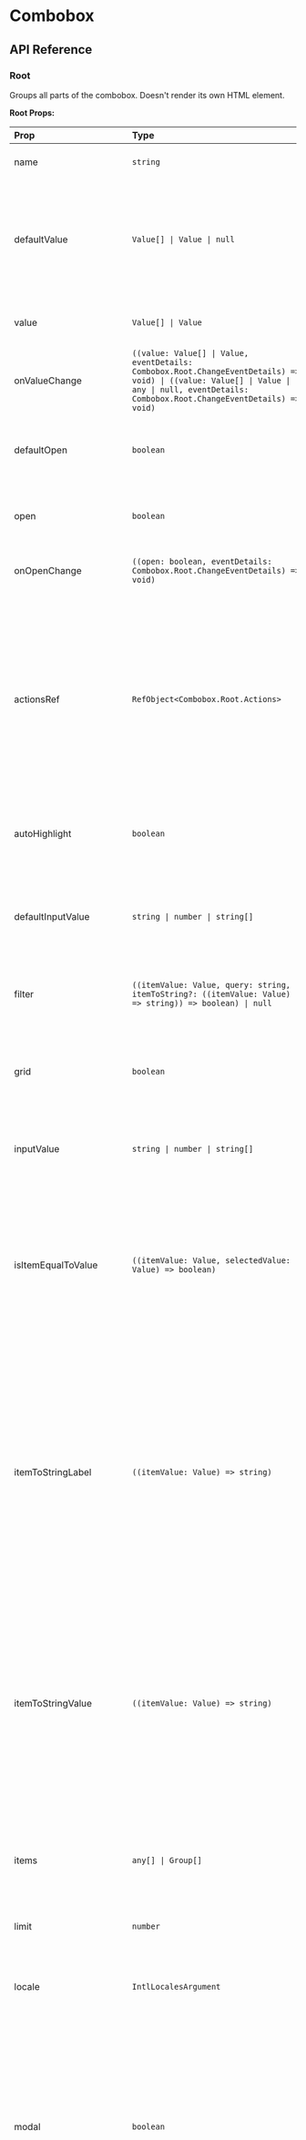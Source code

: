 # Combobox

[//]: types.ts '<-- Autogenerated By (do not edit the following markdown directly)'

## API Reference

### Root

Groups all parts of the combobox. Doesn't render its own HTML element.

**Root Props:**

| Prop                 | Type                                                                                                                                                                                        | Default | Description                                                                                                                                                                                                                                                                                                                                                                                                                      |
| :------------------- | :------------------------------------------------------------------------------------------------------------------------------------------------------------------------------------------ | :------ | :------------------------------------------------------------------------------------------------------------------------------------------------------------------------------------------------------------------------------------------------------------------------------------------------------------------------------------------------------------------------------------------------------------------------------- |
| name                 | `string`                                                                                                                                                                                    | -       | Identifies the field when a form is submitted.                                                                                                                                                                                                                                                                                                                                                                                   |
| defaultValue         | `Value[] \| Value \| null`                                                                                                                                                                  | -       | The uncontrolled selected value of the combobox when it's initially rendered.To render a controlled combobox, use the `value` prop instead.                                                                                                                                                                                                                                                                                      |
| value                | `Value[] \| Value`                                                                                                                                                                          | -       | The selected value of the combobox. Use when controlled.                                                                                                                                                                                                                                                                                                                                                                         |
| onValueChange        | `((value: Value[] \| Value, eventDetails: Combobox.Root.ChangeEventDetails) => void) \| ((value: Value[] \| Value \| any \| null, eventDetails: Combobox.Root.ChangeEventDetails) => void)` | -       | Event handler called when the selected value of the combobox changes.                                                                                                                                                                                                                                                                                                                                                            |
| defaultOpen          | `boolean`                                                                                                                                                                                   | `false` | Whether the popup is initially open.To render a controlled popup, use the `open` prop instead.                                                                                                                                                                                                                                                                                                                                   |
| open                 | `boolean`                                                                                                                                                                                   | -       | Whether the popup is currently open. Use when controlled.                                                                                                                                                                                                                                                                                                                                                                        |
| onOpenChange         | `((open: boolean, eventDetails: Combobox.Root.ChangeEventDetails) => void)`                                                                                                                 | -       | Event handler called when the popup is opened or closed.                                                                                                                                                                                                                                                                                                                                                                         |
| actionsRef           | `RefObject<Combobox.Root.Actions>`                                                                                                                                                          | -       | A ref to imperative actions.`unmount`: When specified, the combobox will not be unmounted when closed. Instead, the `unmount` function must be called to unmount the combobox manually. Useful when the combobox's animation is controlled by an external library.                                                                                                                                                               |
| autoHighlight        | `boolean`                                                                                                                                                                                   | `false` | Whether to automatically highlight the first item while filtering.                                                                                                                                                                                                                                                                                                                                                               |
| defaultInputValue    | `string \| number \| string[]`                                                                                                                                                              | -       | The uncontrolled input value when initially rendered.To render a controlled input, use the `inputValue` prop instead.                                                                                                                                                                                                                                                                                                            |
| filter               | `((itemValue: Value, query: string, itemToString?: ((itemValue: Value) => string)) => boolean) \| null`                                                                                     | -       | Filter function used to match items vs input query.                                                                                                                                                                                                                                                                                                                                                                              |
| grid                 | `boolean`                                                                                                                                                                                   | `false` | Whether list items are presented in a grid layout. When enabled, arrow keys navigate across rows and columns inferred from DOM rows.                                                                                                                                                                                                                                                                                             |
| inputValue           | `string \| number \| string[]`                                                                                                                                                              | -       | The input value of the combobox. Use when controlled.                                                                                                                                                                                                                                                                                                                                                                            |
| isItemEqualToValue   | `((itemValue: Value, selectedValue: Value) => boolean)`                                                                                                                                     | -       | Custom comparison logic used to determine if a combobox item value matches the current selected value. Useful when item values are objects without matching referentially. Defaults to `Object.is` comparison.                                                                                                                                                                                                                   |
| itemToStringLabel    | `((itemValue: Value) => string)`                                                                                                                                                            | -       | When the item values are objects (`<Combobox.Item value={object}>`), this function converts the object value to a string representation for display in the input. If the shape of the object is `{ value, label }`, the label will be used automatically without needing to specify this prop.                                                                                                                                   |
| itemToStringValue    | `((itemValue: Value) => string)`                                                                                                                                                            | -       | When the item values are objects (`<Combobox.Item value={object}>`), this function converts the object value to a string representation for form submission. If the shape of the object is `{ value, label }`, the value will be used automatically without needing to specify this prop.                                                                                                                                        |
| items                | `any[] \| Group[]`                                                                                                                                                                          | -       | The items to be displayed in the list. Can be either a flat array of items or an array of groups with items.                                                                                                                                                                                                                                                                                                                     |
| limit                | `number`                                                                                                                                                                                    | `-1`    | The maximum number of items to display in the list.                                                                                                                                                                                                                                                                                                                                                                              |
| locale               | `IntlLocalesArgument`                                                                                                                                                                       | -       | The locale to use for string comparison. Defaults to the user's runtime locale.                                                                                                                                                                                                                                                                                                                                                  |
| modal                | `boolean`                                                                                                                                                                                   | `false` | Determines if the popup enters a modal state when open.`true`: user interaction is limited to the popup: document page scroll is locked and pointer interactions on outside elements are disabled., `false`: user interaction with the rest of the document is allowed.                                                                                                                                                          |
| multiple             | `boolean \| undefined`                                                                                                                                                                      | `false` | Whether multiple items can be selected.                                                                                                                                                                                                                                                                                                                                                                                          |
| onInputValueChange   | `((inputValue: string, eventDetails: Combobox.Root.ChangeEventDetails) => void)`                                                                                                            | -       | Event handler called when the input value changes.                                                                                                                                                                                                                                                                                                                                                                               |
| onItemHighlighted    | `((highlightedValue: Value \| undefined, eventDetails: Combobox.Root.HighlightEventDetails) => void)`                                                                                       | -       | Callback fired when an item is highlighted or unhighlighted. Receives the highlighted item value (or `undefined` if no item is highlighted) and event details with a `reason` property describing why the highlight changed. The `reason` can be:`'keyboard'`: the highlight changed due to keyboard navigation., `'pointer'`: the highlight changed due to pointer hovering., `'none'`: the highlight changed programmatically. |
| onOpenChangeComplete | `((open: boolean) => void)`                                                                                                                                                                 | -       | Event handler called after any animations complete when the popup is opened or closed.                                                                                                                                                                                                                                                                                                                                           |
| openOnInputClick     | `boolean`                                                                                                                                                                                   | `true`  | Whether the popup opens when clicking the input.                                                                                                                                                                                                                                                                                                                                                                                 |
| virtualized          | `boolean`                                                                                                                                                                                   | `false` | Whether the items are being externally virtualized.                                                                                                                                                                                                                                                                                                                                                                              |
| disabled             | `boolean`                                                                                                                                                                                   | `false` | Whether the component should ignore user interaction.                                                                                                                                                                                                                                                                                                                                                                            |
| readOnly             | `boolean`                                                                                                                                                                                   | `false` | Whether the user should be unable to choose a different option from the popup.                                                                                                                                                                                                                                                                                                                                                   |
| required             | `boolean`                                                                                                                                                                                   | `false` | Whether the user must choose a value before submitting a form.                                                                                                                                                                                                                                                                                                                                                                   |
| inputRef             | `Ref<HTMLInputElement>`                                                                                                                                                                     | -       | A ref to the hidden input element.                                                                                                                                                                                                                                                                                                                                                                                               |
| id                   | `string`                                                                                                                                                                                    | -       | The id of the component.                                                                                                                                                                                                                                                                                                                                                                                                         |
| children             | `ReactNode`                                                                                                                                                                                 | -       | -                                                                                                                                                                                                                                                                                                                                                                                                                                |

### Trigger

A button that opens the popup. Renders a `<button>` element.

**Trigger Props:**

| Prop         | Type                                                                                  | Default | Description                                                                                                                                                                              |
| :----------- | :------------------------------------------------------------------------------------ | :------ | :--------------------------------------------------------------------------------------------------------------------------------------------------------------------------------------- |
| nativeButton | `boolean`                                                                             | `true`  | Whether the component renders a native `<button>` element when replacing it via the `render` prop. Set to `false` if the rendered element is not a button (e.g. `<div>`).                |
| disabled     | `boolean`                                                                             | `false` | Whether the component should ignore user interaction.                                                                                                                                    |
| className    | `string \| ((state: Combobox.Trigger.State) => string)`                               | -       | CSS class applied to the element, or a function that returns a class based on the component’s state.                                                                                     |
| render       | `ReactElement \| ((props: HTMLProps, state: Combobox.Trigger.State) => ReactElement)` | -       | Allows you to replace the component’s HTML element with a different tag, or compose it with another component.Accepts a `ReactElement` or a function that returns the element to render. |

**Trigger Data Attributes:**

| Attribute       | Type | Description                                                                  |
| :-------------- | :--- | :--------------------------------------------------------------------------- |
| data-popup-open | -    | Present when the corresponding popup is open.                                |
| data-pressed    | -    | Present when the trigger is pressed.                                         |
| data-disabled   | -    | Present when the component is disabled.                                      |
| data-readonly   | -    | Present when the component is readonly.                                      |
| data-required   | -    | Present when the component is required.                                      |
| data-valid      | -    | Present when the component is in valid state (when wrapped in Field.Root).   |
| data-invalid    | -    | Present when the component is in invalid state (when wrapped in Field.Root). |
| data-dirty      | -    | Present when the component's value has changed (when wrapped in Field.Root). |
| data-touched    | -    | Present when the component has been touched (when wrapped in Field.Root).    |
| data-filled     | -    | Present when the component has a value (when wrapped in Field.Root).         |
| data-focused    | -    | Present when the trigger is focused (when wrapped in Field.Root).            |

### Trigger.Props

Re-export of [Trigger](#trigger) props.

### Trigger.State

```typescript
type ComboboxTriggerState = {
  open: boolean;
  disabled: boolean;
  touched: boolean;
  dirty: boolean;
  valid: boolean | null;
  filled: boolean;
  focused: boolean;
};
```

### Value

The current value of the combobox. Doesn't render its own HTML element.

**Value Props:**

| Prop     | Type                                               | Default | Description |
| :------- | :------------------------------------------------- | :------ | :---------- |
| children | `ReactNode \| ((selectedValue: any) => ReactNode)` | -       | -           |

### Value.Props

Re-export of [Value](#value) props.

### Value.State

```typescript
type ComboboxValueState = {};
```

### Input

A text input to search for items in the list. Renders an `<input>` element.

**Input Props:**

| Prop      | Type                                                                                | Default | Description                                                                                                                                                                              |
| :-------- | :---------------------------------------------------------------------------------- | :------ | :--------------------------------------------------------------------------------------------------------------------------------------------------------------------------------------- |
| disabled  | `boolean`                                                                           | `false` | Whether the component should ignore user interaction.                                                                                                                                    |
| className | `string \| ((state: Combobox.Input.State) => string)`                               | -       | CSS class applied to the element, or a function that returns a class based on the component’s state.                                                                                     |
| render    | `ReactElement \| ((props: HTMLProps, state: Combobox.Input.State) => ReactElement)` | -       | Allows you to replace the component’s HTML element with a different tag, or compose it with another component.Accepts a `ReactElement` or a function that returns the element to render. |

**Input Data Attributes:**

| Attribute       | Type | Description                                                                  |
| :-------------- | :--- | :--------------------------------------------------------------------------- |
| data-popup-open | -    | Present when the corresponding popup is open.                                |
| data-pressed    | -    | Present when the input is pressed.                                           |
| data-disabled   | -    | Present when the component is disabled.                                      |
| data-readonly   | -    | Present when the component is readonly.                                      |
| data-required   | -    | Present when the component is required.                                      |
| data-valid      | -    | Present when the component is in valid state (when wrapped in Field.Root).   |
| data-invalid    | -    | Present when the component is in invalid state (when wrapped in Field.Root). |
| data-dirty      | -    | Present when the component's value has changed (when wrapped in Field.Root). |
| data-touched    | -    | Present when the component has been touched (when wrapped in Field.Root).    |
| data-filled     | -    | Present when the component has a value (when wrapped in Field.Root).         |
| data-focused    | -    | Present when the input is focused (when wrapped in Field.Root).              |

### Input.Props

Re-export of [Input](#input) props.

### Input.State

```typescript
type ComboboxInputState = {
  open: boolean;
  disabled: boolean;
  touched: boolean;
  dirty: boolean;
  valid: boolean | null;
  filled: boolean;
  focused: boolean;
};
```

### Icon

An icon that indicates that the trigger button opens the popup. Renders a `<span>` element.

**Icon Props:**

| Prop      | Type                                                                               | Default | Description                                                                                                                                                                              |
| :-------- | :--------------------------------------------------------------------------------- | :------ | :--------------------------------------------------------------------------------------------------------------------------------------------------------------------------------------- |
| className | `string \| ((state: Combobox.Icon.State) => string)`                               | -       | CSS class applied to the element, or a function that returns a class based on the component’s state.                                                                                     |
| render    | `ReactElement \| ((props: HTMLProps, state: Combobox.Icon.State) => ReactElement)` | -       | Allows you to replace the component’s HTML element with a different tag, or compose it with another component.Accepts a `ReactElement` or a function that returns the element to render. |

### Icon.Props

Re-export of [Icon](#icon) props.

### Icon.State

```typescript
type ComboboxIconState = {};
```

### Clear

Clears the value when clicked. Renders a `<button>` element.

**Clear Props:**

| Prop         | Type                                                                                | Default | Description                                                                                                                                                                              |
| :----------- | :---------------------------------------------------------------------------------- | :------ | :--------------------------------------------------------------------------------------------------------------------------------------------------------------------------------------- |
| nativeButton | `boolean`                                                                           | `true`  | Whether the component renders a native `<button>` element when replacing it via the `render` prop. Set to `false` if the rendered element is not a button (e.g. `<div>`).                |
| disabled     | `boolean`                                                                           | `false` | Whether the component should ignore user interaction.                                                                                                                                    |
| className    | `string \| ((state: Combobox.Clear.State) => string)`                               | -       | CSS class applied to the element, or a function that returns a class based on the component’s state.                                                                                     |
| keepMounted  | `boolean`                                                                           | `false` | Whether the component should remain mounted in the DOM when not visible.                                                                                                                 |
| render       | `ReactElement \| ((props: HTMLProps, state: Combobox.Clear.State) => ReactElement)` | -       | Allows you to replace the component’s HTML element with a different tag, or compose it with another component.Accepts a `ReactElement` or a function that returns the element to render. |

### Clear.Props

Re-export of [Clear](#clear) props.

### Clear.State

```typescript
type ComboboxClearState = {
  open: boolean;
  disabled: boolean;
  transitionStatus: TransitionStatus;
};
```

### List

A list container for the items. Renders a `<div>` element.

**List Props:**

| Prop      | Type                                                                               | Default | Description                                                                                                                                                                              |
| :-------- | :--------------------------------------------------------------------------------- | :------ | :--------------------------------------------------------------------------------------------------------------------------------------------------------------------------------------- |
| children  | `ReactNode \| ((item: any, index: number) => ReactNode)`                           | -       | -                                                                                                                                                                                        |
| className | `string \| ((state: Combobox.List.State) => string)`                               | -       | CSS class applied to the element, or a function that returns a class based on the component’s state.                                                                                     |
| render    | `ReactElement \| ((props: HTMLProps, state: Combobox.List.State) => ReactElement)` | -       | Allows you to replace the component’s HTML element with a different tag, or compose it with another component.Accepts a `ReactElement` or a function that returns the element to render. |

### List.Props

Re-export of [List](#list) props.

### List.State

```typescript
type ComboboxListState = { empty: boolean };
```

### Portal

A portal element that moves the popup to a different part of the DOM. By default, the portal element is appended to `<body>`. Renders a `<div>` element.

**Portal Props:**

| Prop        | Type                                                                                 | Default | Description                                                                                                                                                                              |
| :---------- | :----------------------------------------------------------------------------------- | :------ | :--------------------------------------------------------------------------------------------------------------------------------------------------------------------------------------- |
| container   | `HTMLElement \| ShadowRoot \| RefObject<HTMLElement \| ShadowRoot \| null> \| null`  | -       | A parent element to render the portal element into.                                                                                                                                      |
| className   | `string \| ((state: Combobox.Portal.State) => string)`                               | -       | CSS class applied to the element, or a function that returns a class based on the component’s state.                                                                                     |
| keepMounted | `boolean`                                                                            | `false` | Whether to keep the portal mounted in the DOM while the popup is hidden.                                                                                                                 |
| render      | `ReactElement \| ((props: HTMLProps, state: Combobox.Portal.State) => ReactElement)` | -       | Allows you to replace the component’s HTML element with a different tag, or compose it with another component.Accepts a `ReactElement` or a function that returns the element to render. |

### Portal.Props

Re-export of [Portal](#portal) props.

### Backdrop

An overlay displayed beneath the popup. Renders a `<div>` element.

**Backdrop Props:**

| Prop      | Type                                                                                   | Default | Description                                                                                                                                                                              |
| :-------- | :------------------------------------------------------------------------------------- | :------ | :--------------------------------------------------------------------------------------------------------------------------------------------------------------------------------------- |
| className | `string \| ((state: Combobox.Backdrop.State) => string)`                               | -       | CSS class applied to the element, or a function that returns a class based on the component’s state.                                                                                     |
| render    | `ReactElement \| ((props: HTMLProps, state: Combobox.Backdrop.State) => ReactElement)` | -       | Allows you to replace the component’s HTML element with a different tag, or compose it with another component.Accepts a `ReactElement` or a function that returns the element to render. |

**Backdrop Data Attributes:**

| Attribute           | Type | Description                              |
| :------------------ | :--- | :--------------------------------------- |
| data-open           | -    | Present when the popup is open.          |
| data-closed         | -    | Present when the popup is closed.        |
| data-starting-style | -    | Present when the popup is animating in.  |
| data-ending-style   | -    | Present when the popup is animating out. |

### Backdrop.Props

Re-export of [Backdrop](#backdrop) props.

### Backdrop.State

```typescript
type ComboboxBackdropState = { open: boolean; transitionStatus: TransitionStatus };
```

### Positioner

Positions the popup against the trigger. Renders a `<div>` element.

**Positioner Props:**

| Prop               | Type                                                                                                           | Default                | Description                                                                                                                                                                                                                                                                                                                                                                                                                                                                                                                                                                                                                                   |
| :----------------- | :------------------------------------------------------------------------------------------------------------- | :--------------------- | :-------------------------------------------------------------------------------------------------------------------------------------------------------------------------------------------------------------------------------------------------------------------------------------------------------------------------------------------------------------------------------------------------------------------------------------------------------------------------------------------------------------------------------------------------------------------------------------------------------------------------------------------- |
| collisionAvoidance | `CollisionAvoidance`                                                                                           | -                      | Determines how to handle collisions when positioning the popup.                                                                                                                                                                                                                                                                                                                                                                                                                                                                                                                                                                               |
| align              | `Align`                                                                                                        | `'center'`             | How to align the popup relative to the specified side.                                                                                                                                                                                                                                                                                                                                                                                                                                                                                                                                                                                        |
| alignOffset        | `number \| OffsetFunction`                                                                                     | `0`                    | Additional offset along the alignment axis in pixels. Also accepts a function that returns the offset to read the dimensions of the anchor and positioner elements, along with its side and alignment.The function takes a `data` object parameter with the following properties:`data.anchor`: the dimensions of the anchor element with properties `width` and `height`., `data.positioner`: the dimensions of the positioner element with properties `width` and `height`., `data.side`: which side of the anchor element the positioner is aligned against., `data.align`: how the positioner is aligned relative to the specified side.  |
| side               | `Side`                                                                                                         | `'bottom'`             | Which side of the anchor element to align the popup against. May automatically change to avoid collisions.                                                                                                                                                                                                                                                                                                                                                                                                                                                                                                                                    |
| sideOffset         | `number \| OffsetFunction`                                                                                     | `0`                    | Distance between the anchor and the popup in pixels. Also accepts a function that returns the distance to read the dimensions of the anchor and positioner elements, along with its side and alignment.The function takes a `data` object parameter with the following properties:`data.anchor`: the dimensions of the anchor element with properties `width` and `height`., `data.positioner`: the dimensions of the positioner element with properties `width` and `height`., `data.side`: which side of the anchor element the positioner is aligned against., `data.align`: how the positioner is aligned relative to the specified side. |
| arrowPadding       | `number`                                                                                                       | `5`                    | Minimum distance to maintain between the arrow and the edges of the popup.Use it to prevent the arrow element from hanging out of the rounded corners of a popup.                                                                                                                                                                                                                                                                                                                                                                                                                                                                             |
| anchor             | `Element \| VirtualElement \| RefObject<Element \| null> \| (() => Element \| VirtualElement \| null) \| null` | -                      | An element to position the popup against. By default, the popup will be positioned against the trigger.                                                                                                                                                                                                                                                                                                                                                                                                                                                                                                                                       |
| collisionBoundary  | `Boundary`                                                                                                     | `'clipping-ancestors'` | An element or a rectangle that delimits the area that the popup is confined to.                                                                                                                                                                                                                                                                                                                                                                                                                                                                                                                                                               |
| collisionPadding   | `Padding`                                                                                                      | `5`                    | Additional space to maintain from the edge of the collision boundary.                                                                                                                                                                                                                                                                                                                                                                                                                                                                                                                                                                         |
| sticky             | `boolean`                                                                                                      | `false`                | Whether to maintain the popup in the viewport after the anchor element was scrolled out of view.                                                                                                                                                                                                                                                                                                                                                                                                                                                                                                                                              |
| positionMethod     | `'fixed' \| 'absolute'`                                                                                        | `'absolute'`           | Determines which CSS `position` property to use.                                                                                                                                                                                                                                                                                                                                                                                                                                                                                                                                                                                              |
| trackAnchor        | `boolean`                                                                                                      | `true`                 | Whether the popup tracks any layout shift of its positioning anchor.                                                                                                                                                                                                                                                                                                                                                                                                                                                                                                                                                                          |
| className          | `string \| ((state: Combobox.Positioner.State) => string)`                                                     | -                      | CSS class applied to the element, or a function that returns a class based on the component’s state.                                                                                                                                                                                                                                                                                                                                                                                                                                                                                                                                          |
| render             | `ReactElement \| ((props: HTMLProps, state: Combobox.Positioner.State) => ReactElement)`                       | -                      | Allows you to replace the component’s HTML element with a different tag, or compose it with another component.Accepts a `ReactElement` or a function that returns the element to render.                                                                                                                                                                                                                                                                                                                                                                                                                                                      |

**Positioner Data Attributes:**

| Attribute          | Type                                                                       | Description                                                           |
| :----------------- | :------------------------------------------------------------------------- | :-------------------------------------------------------------------- |
| data-open          | -                                                                          | Present when the popup is open.                                       |
| data-closed        | -                                                                          | Present when the popup is closed.                                     |
| data-anchor-hidden | -                                                                          | Present when the anchor is hidden.                                    |
| data-align         | `'start' \| 'center' \| 'end'`                                             | Indicates how the popup is aligned relative to specified side.        |
| data-empty         | -                                                                          | Present when the items list is empty.                                 |
| data-side          | `'top' \| 'bottom' \| 'left' \| 'right' \| 'inline-end' \| 'inline-start'` | Indicates which side the popup is positioned relative to the trigger. |

**Positioner CSS Variables:**

| Variable             | Type     | Description                                                                            |
| :------------------- | :------- | :------------------------------------------------------------------------------------- |
| `--anchor-height`    | `number` | The anchor's height.                                                                   |
| `--anchor-width`     | `number` | The anchor's width.                                                                    |
| `--available-height` | `number` | The available height between the trigger and the edge of the viewport.                 |
| `--available-width`  | `number` | The available width between the trigger and the edge of the viewport.                  |
| `--transform-origin` | `string` | The coordinates that this element is anchored to. Used for animations and transitions. |

### Positioner.Props

Re-export of [Positioner](#positioner) props.

### Positioner.State

```typescript
type ComboboxPositionerState = {
  open: boolean;
  side: Side;
  align: Align;
  anchorHidden: boolean;
  empty: boolean;
};
```

### Popup

A container for the list. Renders a `<div>` element.

**Popup Props:**

| Prop         | Type                                                                                                                    | Default | Description                                                                                                                                                                                                                                                                                                                                                                                                                |
| :----------- | :---------------------------------------------------------------------------------------------------------------------- | :------ | :------------------------------------------------------------------------------------------------------------------------------------------------------------------------------------------------------------------------------------------------------------------------------------------------------------------------------------------------------------------------------------------------------------------------- |
| initialFocus | `boolean \| RefObject<HTMLElement \| null> \| ((openType: InteractionType) => boolean \| void \| HTMLElement \| null)`  | -       | Determines the element to focus when the popup is opened.`false`: Do not move focus., `true`: Move focus based on the default behavior (first tabbable element or popup)., `RefObject`: Move focus to the ref element., `function`: Called with the interaction type (`mouse`, `touch`, `pen`, or `keyboard`). Return an element to focus, `true` to use the default behavior, or `false`/`undefined` to do nothing.       |
| finalFocus   | `boolean \| RefObject<HTMLElement \| null> \| ((closeType: InteractionType) => boolean \| void \| HTMLElement \| null)` | -       | Determines the element to focus when the popup is closed.`false`: Do not move focus., `true`: Move focus based on the default behavior (trigger or previously focused element)., `RefObject`: Move focus to the ref element., `function`: Called with the interaction type (`mouse`, `touch`, `pen`, or `keyboard`). Return an element to focus, `true` to use the default behavior, or `false`/`undefined` to do nothing. |
| className    | `string \| ((state: Combobox.Popup.State) => string)`                                                                   | -       | CSS class applied to the element, or a function that returns a class based on the component’s state.                                                                                                                                                                                                                                                                                                                       |
| render       | `ReactElement \| ((props: HTMLProps, state: Combobox.Popup.State) => ReactElement)`                                     | -       | Allows you to replace the component’s HTML element with a different tag, or compose it with another component.Accepts a `ReactElement` or a function that returns the element to render.                                                                                                                                                                                                                                   |

**Popup Data Attributes:**

| Attribute           | Type                                                                       | Description                                                           |
| :------------------ | :------------------------------------------------------------------------- | :-------------------------------------------------------------------- |
| data-open           | -                                                                          | Present when the popup is open.                                       |
| data-closed         | -                                                                          | Present when the popup is closed.                                     |
| data-align          | `'start' \| 'center' \| 'end'`                                             | Indicates how the popup is aligned relative to specified side.        |
| data-empty          | -                                                                          | Present when the items list is empty.                                 |
| data-instant        | `'click' \| 'dismiss'`                                                     | Present if animations should be instant.                              |
| data-side           | `'top' \| 'bottom' \| 'left' \| 'right' \| 'inline-end' \| 'inline-start'` | Indicates which side the popup is positioned relative to the trigger. |
| data-starting-style | -                                                                          | Present when the popup is animating in.                               |
| data-ending-style   | -                                                                          | Present when the popup is animating out.                              |

### Popup.Props

Re-export of [Popup](#popup) props.

### Popup.State

```typescript
type ComboboxPopupState = {
  open: boolean;
  side: Side;
  align: Align;
  anchorHidden: boolean;
  transitionStatus: TransitionStatus;
  empty: boolean;
};
```

### Arrow

Displays an element positioned against the anchor. Renders a `<div>` element.

**Arrow Props:**

| Prop      | Type                                                                                | Default | Description                                                                                                                                                                              |
| :-------- | :---------------------------------------------------------------------------------- | :------ | :--------------------------------------------------------------------------------------------------------------------------------------------------------------------------------------- |
| className | `string \| ((state: Combobox.Arrow.State) => string)`                               | -       | CSS class applied to the element, or a function that returns a class based on the component’s state.                                                                                     |
| render    | `ReactElement \| ((props: HTMLProps, state: Combobox.Arrow.State) => ReactElement)` | -       | Allows you to replace the component’s HTML element with a different tag, or compose it with another component.Accepts a `ReactElement` or a function that returns the element to render. |

**Arrow Data Attributes:**

| Attribute          | Type                                                                       | Description                                                           |
| :----------------- | :------------------------------------------------------------------------- | :-------------------------------------------------------------------- |
| data-open          | -                                                                          | Present when the popup is open.                                       |
| data-closed        | -                                                                          | Present when the popup is closed.                                     |
| data-uncentered    | -                                                                          | Present when the arrow is uncentered.                                 |
| data-anchor-hidden | -                                                                          | Present when the anchor is hidden.                                    |
| data-align         | `'start' \| 'center' \| 'end'`                                             | Indicates how the popup is aligned relative to specified side.        |
| data-side          | `'top' \| 'bottom' \| 'left' \| 'right' \| 'inline-end' \| 'inline-start'` | Indicates which side the popup is positioned relative to the trigger. |

### Arrow\.Props

Re-export of [Arrow](#arrow) props.

### Arrow\.State

```typescript
type ComboboxArrowState = {
  open: boolean;
  side: Side;
  align: Align;
  uncentered: boolean;
};
```

### Item

An individual item in the list. Renders a `<div>` element.

**Item Props:**

| Prop         | Type                                                                               | Default | Description                                                                                                                                                                                                                         |
| :----------- | :--------------------------------------------------------------------------------- | :------ | :---------------------------------------------------------------------------------------------------------------------------------------------------------------------------------------------------------------------------------- |
| value        | `any`                                                                              | `null`  | A unique value that identifies this item.                                                                                                                                                                                           |
| onClick      | `MouseEventHandler<HTMLElement>`                                                   | -       | An optional click handler for the item when selected. It fires when clicking the item with the pointer, as well as when pressing `Enter` with the keyboard if the item is highlighted when the `Input` or `List` element has focus. |
| index        | `number`                                                                           | -       | The index of the item in the list. Improves performance when specified by avoiding the need to calculate the index automatically from the DOM.                                                                                      |
| nativeButton | `boolean`                                                                          | `false` | Whether the component renders a native `<button>` element when replacing it via the `render` prop. Set to `true` if the rendered element is a native button.                                                                        |
| disabled     | `boolean`                                                                          | `false` | Whether the component should ignore user interaction.                                                                                                                                                                               |
| children     | `ReactNode`                                                                        | -       | -                                                                                                                                                                                                                                   |
| className    | `string \| ((state: Combobox.Item.State) => string)`                               | -       | CSS class applied to the element, or a function that returns a class based on the component’s state.                                                                                                                                |
| render       | `ReactElement \| ((props: HTMLProps, state: Combobox.Item.State) => ReactElement)` | -       | Allows you to replace the component’s HTML element with a different tag, or compose it with another component.Accepts a `ReactElement` or a function that returns the element to render.                                            |

**Item Data Attributes:**

| Attribute        | Type | Description                           |
| :--------------- | :--- | :------------------------------------ |
| data-selected    | -    | Present when the item is selected.    |
| data-highlighted | -    | Present when the item is highlighted. |
| data-disabled    | -    | Present when the item is disabled.    |

### Item.Props

Re-export of [Item](#item) props.

### Item.State

```typescript
type ComboboxItemState = {
  disabled: boolean;
  selected: boolean;
  highlighted: boolean;
};
```

### Group

Groups related items with the corresponding label. Renders a `<div>` element.

**Group Props:**

| Prop      | Type                                                                                | Default | Description                                                                                                                                                                              |
| :-------- | :---------------------------------------------------------------------------------- | :------ | :--------------------------------------------------------------------------------------------------------------------------------------------------------------------------------------- |
| items     | `any[]`                                                                             | -       | Items to be rendered within this group. When provided, child `Collection` components will use these items.                                                                               |
| className | `string \| ((state: Combobox.Group.State) => string)`                               | -       | CSS class applied to the element, or a function that returns a class based on the component’s state.                                                                                     |
| render    | `ReactElement \| ((props: HTMLProps, state: Combobox.Group.State) => ReactElement)` | -       | Allows you to replace the component’s HTML element with a different tag, or compose it with another component.Accepts a `ReactElement` or a function that returns the element to render. |

### Group.Props

Re-export of [Group](#group) props.

### Group.State

```typescript
type ComboboxGroupState = {};
```

### GroupLabel

An accessible label that is automatically associated with its parent group. Renders a `<div>` element.

**GroupLabel Props:**

| Prop      | Type                                                                                     | Default | Description                                                                                                                                                                              |
| :-------- | :--------------------------------------------------------------------------------------- | :------ | :--------------------------------------------------------------------------------------------------------------------------------------------------------------------------------------- |
| className | `string \| ((state: Combobox.GroupLabel.State) => string)`                               | -       | CSS class applied to the element, or a function that returns a class based on the component’s state.                                                                                     |
| render    | `ReactElement \| ((props: HTMLProps, state: Combobox.GroupLabel.State) => ReactElement)` | -       | Allows you to replace the component’s HTML element with a different tag, or compose it with another component.Accepts a `ReactElement` or a function that returns the element to render. |

### GroupLabel.Props

Re-export of [GroupLabel](#grouplabel) props.

### GroupLabel.State

```typescript
type ComboboxGroupLabelState = {};
```

### Separator

A separator element accessible to screen readers. Renders a `<div>` element.

**Separator Props:**

| Prop        | Type                                                                                    | Default        | Description                                                                                                                                                                              |
| :---------- | :-------------------------------------------------------------------------------------- | :------------- | :--------------------------------------------------------------------------------------------------------------------------------------------------------------------------------------- |
| orientation | `Orientation`                                                                           | `'horizontal'` | The orientation of the separator.                                                                                                                                                        |
| className   | `string \| ((state: Combobox.Separator.State) => string)`                               | -              | CSS class applied to the element, or a function that returns a class based on the component’s state.                                                                                     |
| render      | `ReactElement \| ((props: HTMLProps, state: Combobox.Separator.State) => ReactElement)` | -              | Allows you to replace the component’s HTML element with a different tag, or compose it with another component.Accepts a `ReactElement` or a function that returns the element to render. |

### Status

Displays a status message whose content changes are announced politely to screen readers. Useful for conveying the status of an asynchronously loaded list. Renders a `<div>` element.

**Status Props:**

| Prop      | Type                                                                                 | Default | Description                                                                                                                                                                              |
| :-------- | :----------------------------------------------------------------------------------- | :------ | :--------------------------------------------------------------------------------------------------------------------------------------------------------------------------------------- |
| className | `string \| ((state: Combobox.Status.State) => string)`                               | -       | CSS class applied to the element, or a function that returns a class based on the component’s state.                                                                                     |
| render    | `ReactElement \| ((props: HTMLProps, state: Combobox.Status.State) => ReactElement)` | -       | Allows you to replace the component’s HTML element with a different tag, or compose it with another component.Accepts a `ReactElement` or a function that returns the element to render. |

### Status.Props

Re-export of [Status](#status) props.

### Status.State

```typescript
type ComboboxStatusState = {};
```

### Empty

Renders its children only when the list is empty. Requires the `items` prop on the root component. Announces changes politely to screen readers. Renders a `<div>` element.

**Empty Props:**

| Prop      | Type                                                                                | Default | Description                                                                                                                                                                              |
| :-------- | :---------------------------------------------------------------------------------- | :------ | :--------------------------------------------------------------------------------------------------------------------------------------------------------------------------------------- |
| className | `string \| ((state: Combobox.Empty.State) => string)`                               | -       | CSS class applied to the element, or a function that returns a class based on the component’s state.                                                                                     |
| render    | `ReactElement \| ((props: HTMLProps, state: Combobox.Empty.State) => ReactElement)` | -       | Allows you to replace the component’s HTML element with a different tag, or compose it with another component.Accepts a `ReactElement` or a function that returns the element to render. |

### Empty.Props

Re-export of [Empty](#empty) props.

### Empty.State

```typescript
type ComboboxEmptyState = {};
```

### Collection

Renders filtered list items. Doesn't render its own HTML element.

If rendering a flat list, pass a function child to the `List` component instead, which implicitly wraps it.

**Collection Props:**

| Prop     | Type                                        | Default | Description |
| :------- | :------------------------------------------ | :------ | :---------- |
| children | `((item: any, index: number) => ReactNode)` | -       | -           |

### Collection.Props

Re-export of [Collection](#collection) props.

### Row

Displays a single row of items in a grid list. Enable `grid` on the root component to turn the listbox into a grid. Renders a `<div>` element.

**Row Props:**

| Prop      | Type                                                                              | Default | Description                                                                                                                                                                              |
| :-------- | :-------------------------------------------------------------------------------- | :------ | :--------------------------------------------------------------------------------------------------------------------------------------------------------------------------------------- |
| className | `string \| ((state: Combobox.Row.State) => string)`                               | -       | CSS class applied to the element, or a function that returns a class based on the component’s state.                                                                                     |
| render    | `ReactElement \| ((props: HTMLProps, state: Combobox.Row.State) => ReactElement)` | -       | Allows you to replace the component’s HTML element with a different tag, or compose it with another component.Accepts a `ReactElement` or a function that returns the element to render. |

### Row\.Props

Re-export of [Row](#row) props.

### Row\.State

```typescript
type ComboboxRowState = {};
```

### Chips

A container for the chips in a multiselectable input. Renders a `<div>` element.

**Chips Props:**

| Prop      | Type                                                                                | Default | Description                                                                                                                                                                              |
| :-------- | :---------------------------------------------------------------------------------- | :------ | :--------------------------------------------------------------------------------------------------------------------------------------------------------------------------------------- |
| className | `string \| ((state: Combobox.Chips.State) => string)`                               | -       | CSS class applied to the element, or a function that returns a class based on the component’s state.                                                                                     |
| render    | `ReactElement \| ((props: HTMLProps, state: Combobox.Chips.State) => ReactElement)` | -       | Allows you to replace the component’s HTML element with a different tag, or compose it with another component.Accepts a `ReactElement` or a function that returns the element to render. |

### Chips.Props

Re-export of [Chips](#chips) props.

### Chips.State

```typescript
type ComboboxChipsState = {};
```

### Chip

An individual chip that represents a value in a multiselectable input. Renders a `<div>` element.

**Chip Props:**

| Prop      | Type                                                                               | Default | Description                                                                                                                                                                              |
| :-------- | :--------------------------------------------------------------------------------- | :------ | :--------------------------------------------------------------------------------------------------------------------------------------------------------------------------------------- |
| className | `string \| ((state: Combobox.Chip.State) => string)`                               | -       | CSS class applied to the element, or a function that returns a class based on the component’s state.                                                                                     |
| render    | `ReactElement \| ((props: HTMLProps, state: Combobox.Chip.State) => ReactElement)` | -       | Allows you to replace the component’s HTML element with a different tag, or compose it with another component.Accepts a `ReactElement` or a function that returns the element to render. |

### Chip.Props

Re-export of [Chip](#chip) props.

### Chip.State

```typescript
type ComboboxChipState = { disabled: boolean };
```

### ChipRemove

A button to remove a chip. Renders a `<button>` element.

**ChipRemove Props:**

| Prop         | Type                                                                                     | Default | Description                                                                                                                                                                              |
| :----------- | :--------------------------------------------------------------------------------------- | :------ | :--------------------------------------------------------------------------------------------------------------------------------------------------------------------------------------- |
| nativeButton | `boolean`                                                                                | `true`  | Whether the component renders a native `<button>` element when replacing it via the `render` prop. Set to `false` if the rendered element is not a button (e.g. `<div>`).                |
| className    | `string \| ((state: Combobox.ChipRemove.State) => string)`                               | -       | CSS class applied to the element, or a function that returns a class based on the component’s state.                                                                                     |
| render       | `ReactElement \| ((props: HTMLProps, state: Combobox.ChipRemove.State) => ReactElement)` | -       | Allows you to replace the component’s HTML element with a different tag, or compose it with another component.Accepts a `ReactElement` or a function that returns the element to render. |

### ChipRemove.Props

Re-export of [ChipRemove](#chipremove) props.

### ChipRemove.State

```typescript
type ComboboxChipRemoveState = { disabled: boolean };
```

### ItemIndicator

Indicates whether the item is selected. Renders a `<span>` element.

**ItemIndicator Props:**

| Prop        | Type                                                                                        | Default | Description                                                                                                                                                                              |
| :---------- | :------------------------------------------------------------------------------------------ | :------ | :--------------------------------------------------------------------------------------------------------------------------------------------------------------------------------------- |
| children    | `ReactNode`                                                                                 | -       | -                                                                                                                                                                                        |
| className   | `string \| ((state: Combobox.ItemIndicator.State) => string)`                               | -       | CSS class applied to the element, or a function that returns a class based on the component’s state.                                                                                     |
| keepMounted | `boolean`                                                                                   | `false` | Whether to keep the HTML element in the DOM when the item is not selected.                                                                                                               |
| render      | `ReactElement \| ((props: HTMLProps, state: Combobox.ItemIndicator.State) => ReactElement)` | -       | Allows you to replace the component’s HTML element with a different tag, or compose it with another component.Accepts a `ReactElement` or a function that returns the element to render. |

### ItemIndicator.Props

Re-export of [ItemIndicator](#itemindicator) props.

### ItemIndicator.State

```typescript
type ComboboxItemIndicatorState = {
  selected: boolean;
  transitionStatus: TransitionStatus;
};
```

### useFilter

Matches items against a query using `Intl.Collator` for robust string matching.

```typescript
(options?: {
  multiple?: boolean;
  value?: any;
  locale?: IntlLocalesArgument;
}) => {
  contains: (item: any, query: string) => boolean;
  startsWith: (item: any, query: string) => boolean;
  endsWith: (item: any, query: string) => boolean;
};
```

### Separator..Props

```typescript
type SeparatorProps = {
  orientation?: Orientation;
  className?: string | ((state: { orientation: Orientation }) => string);
  render?:
    | ReactElement
    | ((props: HTMLProps, state: { orientation: Orientation }) => ReactElement);
};
```

### Separator..State

```typescript
type SeparatorState = { orientation: Orientation };
```
